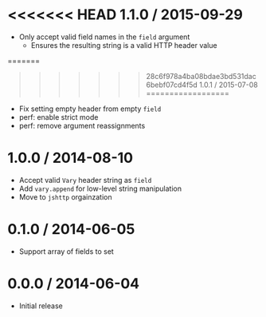 <<<<<<< HEAD
1.1.0 / 2015-09-29
==================

  * Only accept valid field names in the `field` argument
    - Ensures the resulting string is a valid HTTP header value

=======
>>>>>>> 28c6f978a4ba08bdae3bd531dac6bebf07cd4f5d
1.0.1 / 2015-07-08
==================

  * Fix setting empty header from empty `field`
  * perf: enable strict mode
  * perf: remove argument reassignments

1.0.0 / 2014-08-10
==================

  * Accept valid `Vary` header string as `field`
  * Add `vary.append` for low-level string manipulation
  * Move to `jshttp` orgainzation

0.1.0 / 2014-06-05
==================

  * Support array of fields to set

0.0.0 / 2014-06-04
==================

  * Initial release
